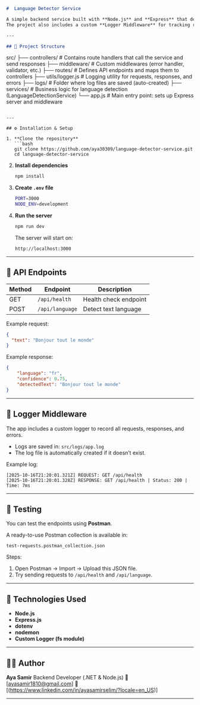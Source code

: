 ```markdown
#  Language Detector Service

A simple backend service built with **Node.js** and **Express** that detects the language of a given text.  
The project also includes a custom **Logger Middleware** for tracking requests, responses, and errors.

---

## 📁 Project Structure

```
src/
├── controllers/          # Contains route handlers that call the service and send responses
├── middleware/           # Custom middlewares (error handler, validator, etc.)
├── routes/               # Defines API endpoints and maps them to controllers
├── utils/logger.js       # Logging utility for requests, responses, and errors
├── logs/                 # Folder where log files are saved (auto-created)
├── services/             # Business logic for language detection (LanguageDetectionService)
└── app.js                # Main entry point: sets up Express server and middleware
````

---

## ⚙️ Installation & Setup

1. **Clone the repository**
   ```bash
   git clone https://github.com/aya30309/language-detector-service.git
   cd language-detector-service
````

2. **Install dependencies**

   ```bash
   npm install
   ```

3. **Create `.env` file**

   ```bash
   PORT=3000
   NODE_ENV=development
   ```

4. **Run the server**

   ```bash
   npm run dev
   ```

   The server will start on:

   ```
   http://localhost:3000
   ```

---

## 🧩 API Endpoints

| Method | Endpoint        | Description           |
| ------ | --------------- | --------------------- |
| GET    | `/api/health`   | Health check endpoint |
| POST   | `/api/language` | Detect text language  |

Example request:

```json
{
  "text": "Bonjour tout le monde"
}
```

Example response:

```json
{
    "language": "fr",
    "confidence": 0.75,
    "detectedText": "Bonjour tout le monde"
}
```

---

## 🧾 Logger Middleware

The app includes a custom logger to record all requests, responses, and errors.

* Logs are saved in: `src/logs/app.log`
* The log file is automatically created if it doesn’t exist.

Example log:

```
[2025-10-16T21:20:01.321Z] REQUEST: GET /api/health
[2025-10-16T21:20:01.328Z] RESPONSE: GET /api/health | Status: 200 | Time: 7ms
```

---

## 🧪 Testing

You can test the endpoints using **Postman**.

A ready-to-use Postman collection is available in:

```
test-requests.postman_collection.json
```

Steps:

1. Open Postman → Import → Upload this JSON file.
2. Try sending requests to `/api/health` and `/api/language`.

---

## 🧠 Technologies Used

* **Node.js**
* **Express.js**
* **dotenv**
* **nodemon**
* **Custom Logger (fs module)**

---

## 👩‍💻 Author

**Aya Samir**
Backend Developer (.NET & Node.js)
📧 [ayasamir1810@gmail.com]
💼 [(https://www.linkedin.com/in/ayasamirselim/?locale=en_US)]

---
